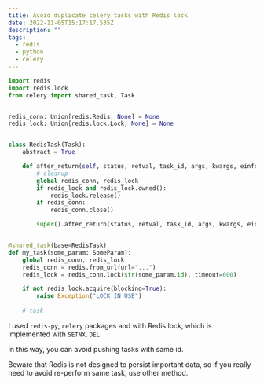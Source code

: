 ```yaml
---
title: Avoid duplicate celery tasks with Redis lock
date: 2022-11-05T15:17:17.535Z
description: ""
tags:
  - redis
  - python
  - celery
---
```

```python
import redis
import redis.lock
from celery import shared_task, Task


redis_conn: Union[redis.Redis, None] = None
redis_lock: Union[redis.lock.Lock, None] = None


class RedisTask(Task):
    abstract = True

    def after_return(self, status, retval, task_id, args, kwargs, einfo):
        # cleanup
        global redis_conn, redis_lock
        if redis_lock and redis_lock.owned():
            redis_lock.release()
        if redis_conn:
            redis_conn.close()

        super().after_return(status, retval, task_id, args, kwargs, einfo)


@shared_task(base=RedisTask)
def my_task(some_param: SomeParam):
    global redis_conn, redis_lock
    redis_conn = redis.from_url(url="...")
    redis_lock = redis_conn.lock(str(some_param.id), timeout=600)

    if not redis_lock.acquire(blocking=True):
        raise Exception("LOCK IN USE")
    
    # task
```

I﻿ used `redis-py`, `celery` packages and with Redis lock, which is implemented with `SETNX`, `DEL`

I﻿n this way, you can avoid pushing tasks with same id.

B﻿eware that Redis is not designed to persist important data, so if you really need to avoid re-perform same task, use other method.